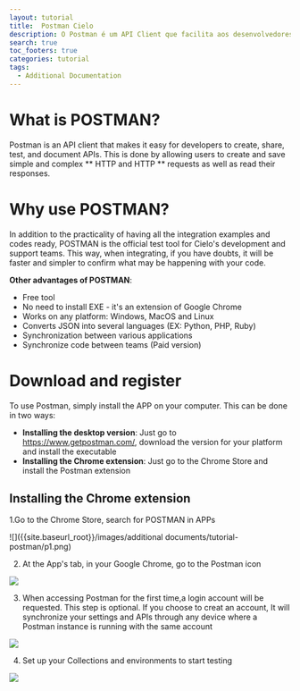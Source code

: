 ```yaml
---
layout: tutorial
title:  Postman Cielo
description: O Postman é um API Client que facilita aos desenvolvedores criar, compartilhar, testar e documentar APIs.
search: true
toc_footers: true
categories: tutorial
tags:
  - Additional Documentation
---
```


# What is POSTMAN?

Postman is an API client that makes it easy for developers to create, share, test, and document APIs. This is done by allowing users to create and save simple and complex ** HTTP and HTTP ** requests as well as read their responses.

# Why use POSTMAN?

In addition to the practicality of having all the integration examples and codes ready, POSTMAN is the official test tool for Cielo's development and support teams. This way, when integrating, if you have doubts, it will be faster and simpler to confirm what may be happening with your code.

**Other advantages of POSTMAN**:

* Free tool
* No need to install EXE - it's an extension of Google Chrome
* Works on any platform: Windows, MacOS and Linux
* Converts JSON into several languages (EX: Python, PHP, Ruby)
* Synchronization between various applications
* Synchronize code between teams (Paid version)

# Download and register

To use Postman, simply install the APP on your computer. This can be done in two ways:

* **Installing the desktop version**: Just go to <https://www.getpostman.com/>, download the version for your platform and install the executable
* **Installing the Chrome extension**: Just go to the Chrome Store and install the Postman extension

## Installing the Chrome extension

1.Go to the Chrome Store, search for POSTMAN in APPs

![]({{site.baseurl_root}}/images/additional documents/tutorial-postman/p1.png)

2. At the App's tab, in your Google Chrome, go to the Postman icon

![]({{site.baseurl_root}}/images/p2.png)

3. When accessing Postman for the first time,a login account will be requested. This step is optional.
If you choose to creat an account, It will synchronize your settings and APIs through any device where a Postman instance is running with the same account  

![]({{site.baseurl_root}}/images/p3.png)

4. Set up your Collections and environments to start testing

![]({{site.baseurl_root}}/images/p4.png)
